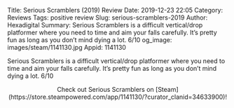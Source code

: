 Title: Serious Scramblers (2019) Review
Date: 2019-12-23 22:05
Category: Reviews
Tags: positive review
Slug: serious-scramblers-2019
Author: Hexadigital
Summary: Serious Scramblers is a difficult vertical/drop platformer where you need to time and aim your falls carefully. It’s pretty fun as long as you don’t mind dying a lot. 6/10
og_image: images/steam/1141130.jpg
Appid: 1141130

Serious Scramblers is a difficult vertical/drop platformer where you need to time and aim your falls carefully. It’s pretty fun as long as you don’t mind dying a lot. 6/10

<center>Check out Serious Scramblers on [Steam](https://store.steampowered.com/app/1141130/?curator_clanid=34633900)!</center>
